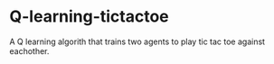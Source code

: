 # Q-learning-tictactoe
A Q learning algorith that trains two agents to play tic tac toe against eachother.  
